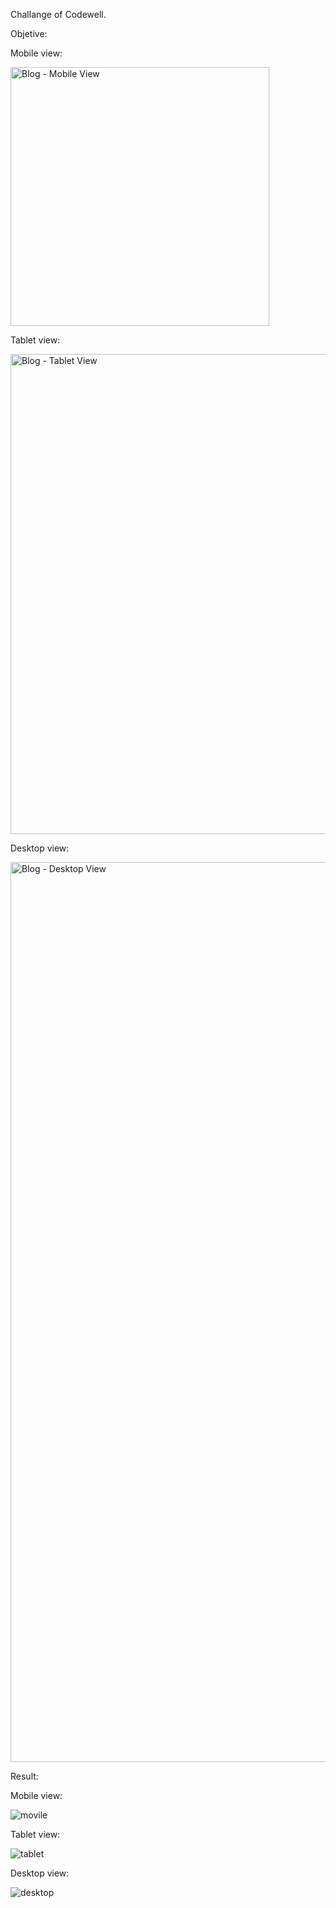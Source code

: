 Challange of Codewell.

Objetive:

Mobile view:

<img width="414" alt="Blog - Mobile View" src="https://user-images.githubusercontent.com/63824391/122408442-c7238e80-cf58-11eb-9964-08c6fce7c026.png">

Tablet view:

<img width="768" alt="Blog - Tablet View" src="https://user-images.githubusercontent.com/63824391/122408447-c7bc2500-cf58-11eb-848b-56d76b66890a.png">

Desktop view:

<img width="1440" alt="Blog - Desktop View" src="https://user-images.githubusercontent.com/63824391/122408436-c5f26180-cf58-11eb-985c-fe71fa85d4bf.png">


Result:

Mobile view:

![movile](https://user-images.githubusercontent.com/63824391/122409731-c2130f00-cf59-11eb-9f13-341c0994e367.png)

Tablet view:

![tablet](https://user-images.githubusercontent.com/63824391/122409739-c3443c00-cf59-11eb-9f1e-b4f9d10cf7e5.png)

Desktop view:

![desktop](https://user-images.githubusercontent.com/63824391/122409742-c4756900-cf59-11eb-9370-233880b0f577.png)
